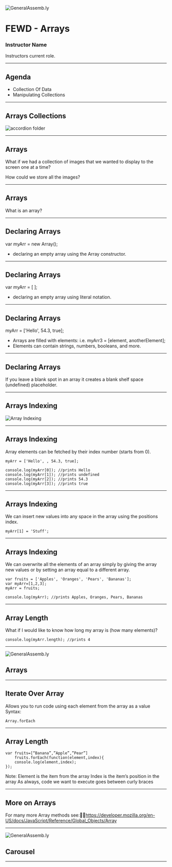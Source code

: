 ![GeneralAssemb.ly](../../img/icons/FEWD_Logo.png)

# FEWD - Arrays

### Instructor Name

Instructors current role.

---


## Agenda

*	Collection Of Data
*	Manipulating Collections

---


## Arrays Collections


![accordion folder](../../img/unit_1/accordian.jpg)

---


## Arrays

What if we had a collection of images that we wanted to display to the screen one at a time? 

How could we store all the images? 

---


## Arrays

What is an array?

---



## Declaring Arrays

var myArr = new Array();

*	declaring an empty array using the Array constructor.

---


## Declaring Arrays

var myArr = [ ];

*	declaring an empty array using literal notation.
	
---

## Declaring Arrays

myArr = ['Hello', 54.3, true];

*	Arrays are filled with elements: i.e. myArr3 = [element, anotherElement];
*	Elements can contain strings, numbers, booleans, and more.
	

---

## Declaring Arrays
	
	
If you leave a blank spot in an array it creates a blank shelf space (undefined) placeholder.

---


## Arrays Indexing

![Array Indexing](../../img/unit_1/array_index_diagram.png)


---


## Arrays Indexing

Array elements can be fetched by their index number (starts from 0).

	myArr = ['Hello', , 54.3, true];

	console.log(myArr[0]); //prints Hello
	console.log(myArr[1]); //prints undefined
	console.log(myArr[2]); //prints 54.3
	console.log(myArr[3]); //prints true
	
---


## Arrays Indexing

We can insert new values into any space in the array using the positions index.

	myArr[1] = 'Stuff';


---


## Arrays Indexing

We can overwrite all the elements of an array simply by giving the array new values or by setting an array equal to a different array.
	
	var fruits = ['Apples', 'Oranges', 'Pears', 'Bananas'];
	var myArr=[1,2,3];
	myArr = fruits;
	
	console.log(myArr); //prints Apples, Oranges, Pears, Bananas

---

## Array Length

What if I would like to know how long my array is (how many elements)?
	
	console.log(myArr.length); //prints 4

---

![GeneralAssemb.ly](../../img/icons/code_along.png)
## Arrays

---


## Iterate Over Array

Allows you to run code using each element from the array as a value
Syntax:

	Array.forEach



---


## Array Length

	var fruits=[“Banana”,”Apple”,”Pear”]
		fruits.forEach(function(element,index){
		console.log(element,index);
	});

Note:
Element is the item from the array
Index is the item’s position in the array
As always, code we want to execute goes between curly braces

---


## More on Arrays

For many more Array methods see:https://developer.mozilla.org/en-US/docs/JavaScript/Reference/Global_Objects/Array


---



![GeneralAssemb.ly](../../img/icons/exercise_icon_md.png)
## Carousel

---
